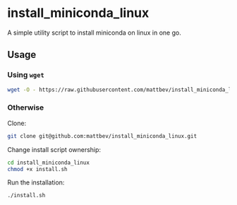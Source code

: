 # install_miniconda_linux
A simple utility script to install miniconda on linux in one go.

## Usage
### Using `wget`
```bash
wget -O - https://raw.githubusercontent.com/mattbev/install_miniconda_linux/main/install.sh | bash
```

### Otherwise
Clone:
```bash
git clone git@github.com:mattbev/install_miniconda_linux.git
```

Change install script ownership:
```bash
cd install_miniconda_linux
chmod +x install.sh
```

Run the installation:
```bash
./install.sh
```
